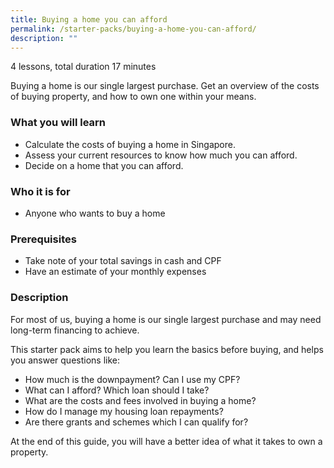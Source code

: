 ```yaml
---
title: Buying a home you can afford​
permalink: /starter-packs/buying-a-home-you-can-afford/
description: ""
---
```

4 lessons, total duration 17 minutes

Buying a home is our single largest purchase. Get an overview of the costs of buying property, and how to own one within your means.  

### What you will learn

*   Calculate the costs of buying a home in Singapore.
*   Assess your current resources to know how much you can afford.
*   Decide on a home that you can afford.

### Who it is for

*   Anyone who wants to buy a home

### Prerequisites

*   Take note of your total savings in cash and CPF
*   Have an estimate of your monthly expenses

### Description

For most of us, buying a home is our single largest purchase and may need long-term financing to achieve.

This starter pack aims to help you learn the basics before buying, and helps you answer questions like:

*   How much is the downpayment? Can I use my CPF?
*   What can I afford? Which loan should I take?
*   What are the costs and fees involved in buying a home?
*   How do I manage my housing loan repayments?
*   Are there grants and schemes which I can qualify for?

At the end of this guide, you will have a better idea of what it takes to own a property.
